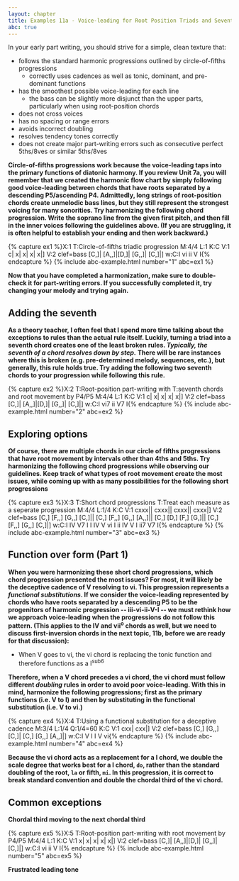 ```yaml
---
layout: chapter
title: Examples 11a - Voice-leading for Root Position Triads and Seventh Chords
abc: true
---
```


In your early part writing, you should strive for a simple, clean texture that:
- follows the standard harmonic progressions outlined by circle-of-fifths progressions
    - correctly uses cadences as well as tonic, dominant, and pre-dominant functions
- has the smoothest possible voice-leading for each line
    - the bass can be slightly more disjunct than the upper parts, particularly when using root-position chords
- does not cross voices
- has no spacing or range errors
- avoids incorrect doubling
- resolves tendency tones correctly
- does not create major part-writing errors such as consecutive perfect 5ths/8ves or similar 5ths/8ves

**Circle-of-fifths progressions work because the voice-leading taps into the primary functions of diatonic harmony. If you review Unit 7a, you will remember that we created the harmonic flow chart by simply following good voice-leading between chords that have roots separated by a descending P5/ascending P4. Admittedly, long strings of root-position chords create unmelodic bass lines, but they still represent the strongest voicing for many sonorities. Try harmonizing the following chord progression. Write the soprano line from the given first pitch, and then fill in the inner voices following the guidelines above. (If you are struggling, it is often helpful to establish your ending and then work backward.)**

{% capture ex1 %}X:1
T:Circle-of-fifths triadic progression
M:4/4
L:1
K:C
V:1
c| x| x| x| x|]
V:2 clef=bass
[C,]| [A,,]|[D,]| [G,,]| [C,]|]
w:C:I vi ii V I{% endcapture %}
{% include abc-example.html number="1" abc=ex1 %}

**Now that you have completed a harmonization, make sure to double-check it for part-writing errors. If you successfully completed it, try changing your melody and trying again.**

## Adding the seventh

**As a theory teacher, I often feel that I spend more time talking about the exceptions to rules than the actual rule itself. Luckily, turning a triad into a seventh chord creates one of the least broken rules. *Typically, the seventh of a chord resolves down by step.* There will be rare instances where this is broken (e.g. pre-determined melody, sequences, etc.), but generally, this rule holds true. Try adding the following two seventh chords to your progression while following this rule.**

{% capture ex2 %}X:2
T:Root-position part-writing with
T:seventh chords and root movement by P4/P5
M:4/4
L:1
K:C
V:1
c| x| x| x| x|]
V:2 clef=bass
[C,]| [A,,]|[D,]| [G,,]| [C,]|]
w:C:I vi7 ii V7 I{% endcapture %}
{% include abc-example.html number="2" abc=ex2 %}

## Exploring options

**Of course, there are multiple chords in our circle of fifths progressions that have root movement by intervals other than 4ths and 5ths. Try harmonizing the following chord progressions while observing our guidelines. Keep track of what types of root movement create the most issues, while coming up with as many possibilities for the following short progressions**

{% capture ex3 %}X:3
T:Short chord progressions
T:Treat each measure as a seperate progression
M:4/4
L:1/4
K:C
V:1
cxxx|| cxxx|| cxxx|| cxxx|]
V:2 clef=bass
[C,] [F,,] [G,,] [C,]|| [C,] [F,,] [G,,] [A,,]|| [C,] [D,] [F,] [G,]|| [C,] [F,,] [G,,] [C,]|]
w:C:I IV V7 I I IV V vi I ii IV V I ii7 V7 I{% endcapture %}
{% include abc-example.html number="3" abc=ex3 %}

## Function over form (Part 1)

**When you were harmonizing these short chord progressions, which chord progression presented the most issues? For most, it will likely be the deceptive cadence of V resolving to vi. This progression represents a *functional substitutions*. If we consider the voice-leading represented by chords who have roots separated by a descending P5 to be the progenitors of harmonic progression -- iii-vi-ii-V-I -- we must rethink how we approach voice-leading when the progressions do not follow this pattern. (This applies to the IV and vii<sup>o</sup> chords as well, but we need to discuss first-inversion chords in the next topic, 11b, before we are ready for that discussion):**
- When V goes to vi, the vi chord is replacing the tonic function and therefore functions as a I<sup>sub6</sup>

**Therefore, when a V chord precedes a vi chord, the vi chord must follow different *doubling* rules in order to avoid poor voice-leading. With this in mind, harmonize the following progressions; first as the primary functions (i.e. V to I) and then by substituting in the functional substitution (i.e. V to vi.)**

{% capture ex4 %}X:4
T:Using a functional substitution for a deceptive cadence
M:3/4
L:1/4
Q:1/4=60
K:C
V:1
cxx| cxx|]
V:2 clef=bass
[C,] [G,,] [C,]| [C,] [G,,] [A,,]|]
w:C:I V I I V vi{% endcapture %}
{% include abc-example.html number="4" abc=ex4 %}

**Because the vi chord acts as a replacement for a I chord, we double the scale degree that works best for a I chord, `do`, rather than the standard doubling of the root, `la` or fifth, `mi`. In this progression, it is correct to break standard convention and double the chordal third of the vi chord.**

## Common exceptions

**Chordal third moving to the next chordal third**

{% capture ex5 %}X:5
T:Root-position part-writing with root movement by P4/P5
M:4/4
L:1
K:C
V:1
x| x| x| x| x|]
V:2 clef=bass
[C,]| [A,,]|[D,]| [G,,]| [C,]|]
w:C:I vi ii V I{% endcapture %}
{% include abc-example.html number="5" abc=ex5 %}

**Frustrated leading tone**


